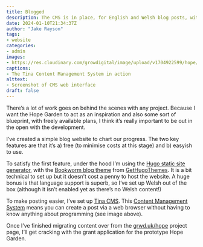 ```yaml
---
title: Blogged
description: The CMS is in place, for English and Welsh blog posts, with multiple authors. Woot.
date: 2024-01-10T21:34:37Z
author: "Jake Rayson"
tags: 
- website
categories:
- admin
images: 
- https://res.cloudinary.com/growdigital/image/upload/v1704922599/hope/240110-tinacms.png
captions:
- The Tina Content Management System in action
alttext:
- Screenshot of CMS web interface
draft: false
---
```


There’s a lot of work goes on behind the scenes with any project. Because I want the Hope Garden to act as an inspiration and also some sort of blueprint, with freely available plans, I think it’s really important to be out in the open with the development.

I’ve created a simple blog website to chart our progress. The two key features are that it’s a) free (to minimise costs at this stage) and b) easyish to use.

To satisfy the first feature, under the hood I’m using the [Hugo static site generator](https://gohugo.io/), with the [Bookworm blog theme](https://gethugothemes.com/) from [GetHugoThemes](https://gethugothemes.com/). It is a bit technical to set up but it doesn’t cost a penny to host the website. A huge bonus is that language support is superb, so I‘ve set up Welsh out of the box (although it isn’t enabled yet as there’s no Welsh content!)

To make posting easier, I’ve set up [Tina CMS](https://tina.io/). This [Content Management System](https://en.wikipedia.org/wiki/Content_management_system) means you can create a post via a web browser without having to know anything about programming (see image above).

Once I’ve finished migrating content over from the [grwd.uk/hope](https://grwd.uk/hope) project page, I’ll get cracking with the grant application for the prototype Hope Garden.


